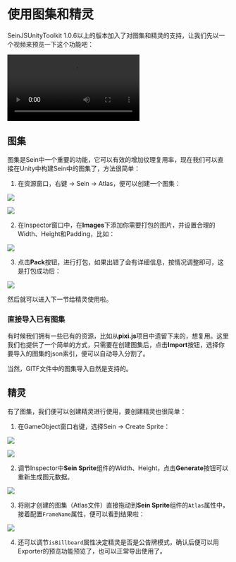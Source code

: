 # 使用图集和精灵

SeinJSUnityToolkit 1.0.6以上的版本加入了对图集和精灵的支持，让我们先以一个视频来预览一下这个功能吧：

<video style="max-width: 100%;" src="/assets/guides/assets/unity-atlas-sprite/0.mp4" controls></video>

## 图集

图集是Sein中一个重要的功能，它可以有效的增加纹理复用率，现在我们可以直接在Unity中构建Sein中的图集了，方法很简单：

1. 在资源窗口，右键 -> Sein -> Atlas，便可以创建一个图集：

![](/assets/guides/assets/unity-atlas-sprite/1.png)  

![](/assets/guides/assets/unity-atlas-sprite/2.png)  

2. 在Inspector窗口中，在**Images**下添加你需要打包的图片，并设置合理的Width、Height和Padding，比如：

![](/assets/guides/assets/unity-atlas-sprite/3.png)  


3. 点击**Pack**按钮，进行打包，如果出错了会有详细信息，按情况调整即可，这是打包成功后：

![](/assets/guides/assets/unity-atlas-sprite/4.png)  

然后就可以进入下一节给精灵使用啦。

### 直接导入已有图集

有时候我们拥有一些已有的资源，比如从**pixi.js**项目中遗留下来的，想复用。这里我们也提供了一个简单的方式，只需要在创建图集后，点击**Import**按钮，选择你要导入的图集的json索引，便可以自动导入分割了。

当然，GlTF文件中的图集导入自然是支持的。

## 精灵

有了图集，我们便可以创建精灵进行使用，要创建精灵也很简单：

1. 在GameObject窗口右键，选择Sein -> Create Sprite：

![](/assets/guides/assets/unity-atlas-sprite/5.png)  

![](/assets/guides/assets/unity-atlas-sprite/6.png)  

2. 调节Inspector中**Sein Sprite**组件的Width、Height，点击**Generate**按钮可以重新生成图元数据。

![](/assets/guides/assets/unity-atlas-sprite/7.png)  

3. 将刚才创建的图集（Atlas文件）直接拖动到**Sein Sprite**组件的`Atlas`属性中，接着配置`FrameName`属性，便可以看到结果啦：

![](/assets/guides/assets/unity-atlas-sprite/8.png)  

4. 还可以调节`isBillboard`属性决定精灵是否是公告牌模式，确认后便可以用Exporter的预览功能预览了，也可以正常导出使用了。
